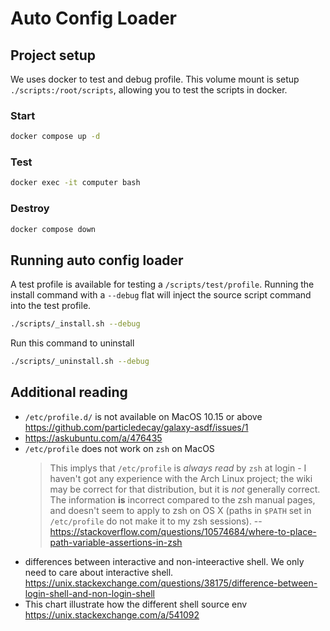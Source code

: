 # Auto Config Loader

## Project setup

We uses docker to test and debug profile.
This volume mount is setup `./scripts:/root/scripts`, allowing you to test the scripts in docker.

### Start
```sh
docker compose up -d
```

### Test
```sh
docker exec -it computer bash
```

### Destroy
```sh
docker compose down
```

## Running auto config loader
A test profile is available for testing a `/scripts/test/profile`. Running the install command with a `--debug` flat will inject the source script command into the test profile.

```sh
./scripts/_install.sh --debug
```

Run this command to uninstall

```sh
./scripts/_uninstall.sh --debug
```

## Additional reading
- `/etc/profile.d/` is not available on MacOS 10.15 or above https://github.com/particledecay/galaxy-asdf/issues/1
- https://askubuntu.com/a/476435
- `/etc/profile` does not work on `zsh` on MacOS
  > This implys that `/etc/profile` is *always read* by `zsh` at login - I haven't got any experience with the Arch Linux project; the wiki may be correct for that distribution, but it is *not* generally correct. The information **is** incorrect compared to the zsh manual pages, and doesn't seem to apply to zsh on OS X (paths in `$PATH` set in `/etc/profile` do not make it to my zsh sessions).
  > -- https://stackoverflow.com/questions/10574684/where-to-place-path-variable-assertions-in-zsh
- differences between interactive and non-inteeractive shell. We only need to care about interactive shell. https://unix.stackexchange.com/questions/38175/difference-between-login-shell-and-non-login-shell
- This chart illustrate how the different shell source env https://unix.stackexchange.com/a/541092
